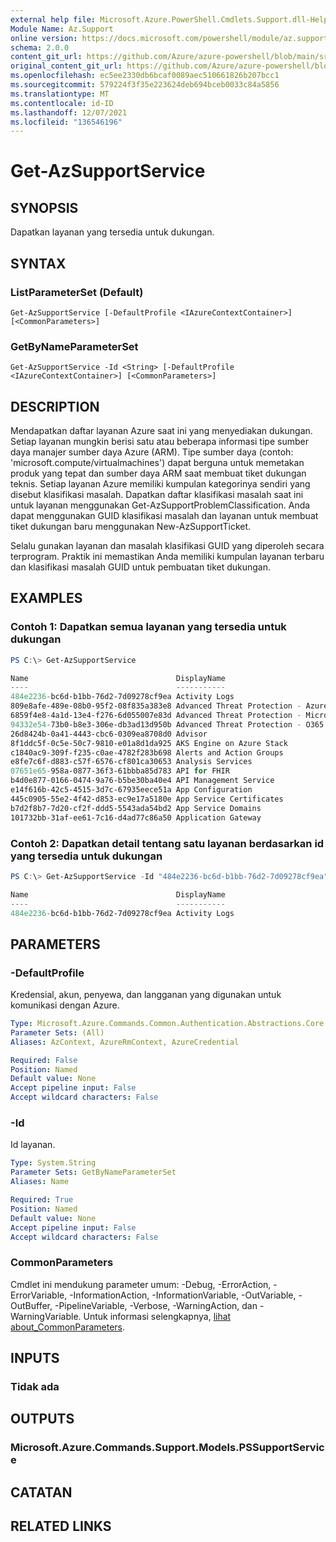 ```yaml
---
external help file: Microsoft.Azure.PowerShell.Cmdlets.Support.dll-Help.xml
Module Name: Az.Support
online version: https://docs.microsoft.com/powershell/module/az.support/get-azsupportservice
schema: 2.0.0
content_git_url: https://github.com/Azure/azure-powershell/blob/main/src/Support/Support/help/Get-AzSupportService.md
original_content_git_url: https://github.com/Azure/azure-powershell/blob/main/src/Support/Support/help/Get-AzSupportService.md
ms.openlocfilehash: ec5ee2330db6bcaf0089aec510661826b207bcc1
ms.sourcegitcommit: 579224f3f35e223624deb694bceb0033c84a5856
ms.translationtype: MT
ms.contentlocale: id-ID
ms.lasthandoff: 12/07/2021
ms.locfileid: "136546196"
---
```

# Get-AzSupportService

## SYNOPSIS
Dapatkan layanan yang tersedia untuk dukungan. 

## SYNTAX

### ListParameterSet (Default)
```
Get-AzSupportService [-DefaultProfile <IAzureContextContainer>] [<CommonParameters>]
```

### GetByNameParameterSet
```
Get-AzSupportService -Id <String> [-DefaultProfile <IAzureContextContainer>] [<CommonParameters>]
```

## DESCRIPTION
Mendapatkan daftar layanan Azure saat ini yang menyediakan dukungan. Setiap layanan mungkin berisi satu atau beberapa informasi tipe sumber daya manajer sumber daya Azure (ARM). Tipe sumber daya (contoh: 'microsoft.compute/virtualmachines') dapat berguna untuk memetakan produk yang tepat dan sumber daya ARM saat membuat tiket dukungan teknis. Setiap layanan Azure memiliki kumpulan kategorinya sendiri yang disebut klasifikasi masalah. Dapatkan daftar klasifikasi masalah saat ini untuk layanan menggunakan Get-AzSupportProblemClassification. Anda dapat menggunakan GUID klasifikasi masalah dan layanan untuk membuat tiket dukungan baru menggunakan New-AzSupportTicket.

Selalu gunakan layanan dan masalah klasifikasi GUID yang diperoleh secara terprogram. Praktik ini memastikan Anda memiliki kumpulan layanan terbaru dan klasifikasi masalah GUID untuk pembuatan tiket dukungan.

## EXAMPLES

### Contoh 1: Dapatkan semua layanan yang tersedia untuk dukungan
```powershell
PS C:\> Get-AzSupportService

Name                                 DisplayName
----                                 -----------
484e2236-bc6d-b1bb-76d2-7d09278cf9ea Activity Logs
809e8afe-489e-08b0-95f2-08f835a383e8 Advanced Threat Protection - Azure
6859f4e8-4a1d-13e4-f276-6d055007e83d Advanced Threat Protection - Microsoft Defender
94332e54-73b0-b8e3-306e-db3ad13d950b Advanced Threat Protection - O365
26d8424b-0a41-4443-cbc6-0309ea8708d0 Advisor
8f1ddc5f-0c5e-50c7-9810-e01a8d1da925 AKS Engine on Azure Stack
c1840ac9-309f-f235-c0ae-4782f283b698 Alerts and Action Groups
e8fe7c6f-d883-c57f-6576-cf801ca30653 Analysis Services
07651e65-958a-0877-36f3-61bbba85d783 API for FHIR
b4d0e877-0166-0474-9a76-b5be30ba40e4 API Management Service
e14f616b-42c5-4515-3d7c-67935eece51a App Configuration
445c0905-55e2-4f42-d853-ec9e17a5180e App Service Certificates
b7d2f8b7-7d20-cf2f-ddd5-5543ada54bd2 App Service Domains
101732bb-31af-ee61-7c16-d4ad77c86a50 Application Gateway
```

### Contoh 2: Dapatkan detail tentang satu layanan berdasarkan id yang tersedia untuk dukungan
```powershell
PS C:\> Get-AzSupportService -Id "484e2236-bc6d-b1bb-76d2-7d09278cf9ea"

Name                                 DisplayName
----                                 -----------
484e2236-bc6d-b1bb-76d2-7d09278cf9ea Activity Logs
```

## PARAMETERS

### -DefaultProfile
Kredensial, akun, penyewa, dan langganan yang digunakan untuk komunikasi dengan Azure.

```yaml
Type: Microsoft.Azure.Commands.Common.Authentication.Abstractions.Core.IAzureContextContainer
Parameter Sets: (All)
Aliases: AzContext, AzureRmContext, AzureCredential

Required: False
Position: Named
Default value: None
Accept pipeline input: False
Accept wildcard characters: False
```

### -Id
Id layanan.

```yaml
Type: System.String
Parameter Sets: GetByNameParameterSet
Aliases: Name

Required: True
Position: Named
Default value: None
Accept pipeline input: False
Accept wildcard characters: False
```

### CommonParameters
Cmdlet ini mendukung parameter umum: -Debug, -ErrorAction, -ErrorVariable, -InformationAction, -InformationVariable, -OutVariable, -OutBuffer, -PipelineVariable, -Verbose, -WarningAction, dan -WarningVariable. Untuk informasi selengkapnya, [lihat about_CommonParameters](http://go.microsoft.com/fwlink/?LinkID=113216).

## INPUTS

### Tidak ada

## OUTPUTS

### Microsoft.Azure.Commands.Support.Models.PSSupportService

## CATATAN

## RELATED LINKS
